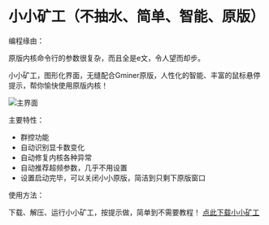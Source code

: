 # 小小矿工（不抽水、简单、智能、原版）

编程缘由：

原版内核命令行的参数很复杂，而且全是e文，令人望而却步。

小小矿工，图形化界面，无缝配合Gminer原版，人性化的智能、丰富的鼠标悬停提示，帮你愉快使用原版内核！


![主界面](https://github.com/MagicXC/GminerUITool/blob/main/20210905.png)

主要特性：
* 群控功能
* 自动识别显卡数变化
* 自动修复内核各种异常
* 自动推荐超频参数，几乎不用设置
* 设置启动完毕，可以关闭小小原版，简洁到只剩下原版窗口

使用方法：

下载、解压、运行小小矿工，按提示做，简单到不需要教程！ [点此下载小小矿工](https://github.com/MagicXC/GminerUITool/releases)
